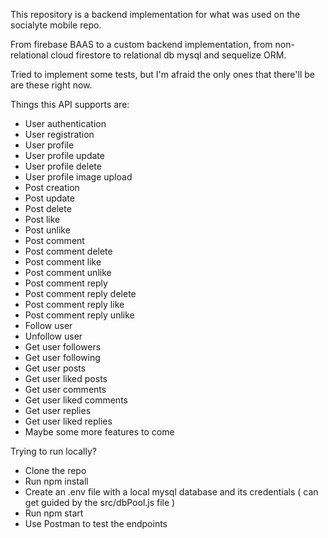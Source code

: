 This repository is a backend implementation for what was used on the socialyte mobile repo.

From firebase BAAS to a custom backend implementation, from non-relational cloud firestore to relational db mysql and sequelize ORM.

Tried to implement some tests, but I'm afraid the only ones that there'll be are these right now.

Things this API supports are:

- User authentication
- User registration
- User profile
- User profile update
- User profile delete
- User profile image upload
- Post creation
- Post update
- Post delete
- Post like
- Post unlike
- Post comment
- Post comment delete
- Post comment like
- Post comment unlike
- Post comment reply
- Post comment reply delete
- Post comment reply like
- Post comment reply unlike
- Follow user
- Unfollow user
- Get user followers
- Get user following
- Get user posts
- Get user liked posts
- Get user comments
- Get user liked comments
- Get user replies
- Get user liked replies
- Maybe some more features to come

Trying to run locally?

- Clone the repo
- Run npm install
- Create an .env file with a local mysql database and its credentials ( can get guided by the src/dbPool.js file )
- Run npm start
- Use Postman to test the endpoints
